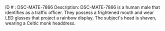 ID # : DSC-MATE-7866
Description: DSC-MATE-7866 is a human male that identifies as a traffic officer. They possess a frightened mouth and wear LED glasses that project a rainbow display. The subject's head is shaven, wearing a Celtic monk headdress.